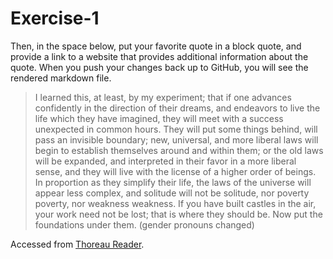 # Exercise-1

Then, in the space below, put your favorite quote in a block quote, and provide a link to a website that provides additional information about the quote. When you push your changes back up to GitHub, you will see the rendered markdown file.

>I learned this, at least, by my experiment; that if one advances confidently in the direction of their dreams, and endeavors to live the life which they have imagined, they will meet with a success unexpected in common hours. They will put some things behind, will pass an invisible boundary; new, universal, and more liberal laws will begin to establish themselves around and within them; or the old laws will be expanded, and interpreted in their favor in a more liberal sense, and they will live with the license of a higher order of beings. In proportion as they simplify their life, the laws of the universe will appear less complex, and solitude will not be solitude, nor poverty poverty, nor weakness weakness. If you have built castles in the air, your work need not be lost; that is where they should be. Now put the foundations under them. (gender pronouns changed)

Accessed from [Thoreau Reader](http://thoreau.eserver.org/walden18.html).
